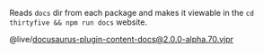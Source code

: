 Reads `docs` dir from each package and makes it viewable in the `cd thirtyfive && npm run docs` website.

@live/docusaurus-plugin-content-docs@2.0.0-alpha.70.vjpr

